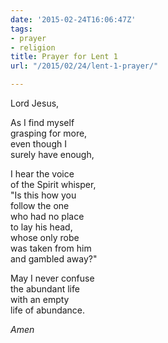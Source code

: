 ```yaml
---
date: '2015-02-24T16:06:47Z'
tags:
- prayer
- religion
title: Prayer for Lent 1
url: "/2015/02/24/lent-1-prayer/"

---
```

Lord Jesus,  

As I find myself  
grasping for more,  
even though I  
surely have enough,

I hear the voice  
of the Spirit whisper,  
"Is this how you  
follow the one  
who had no place  
to lay his head,  
whose only robe  
was taken from him  
and gambled away?"

May I never confuse  
the abundant life  
with an empty  
life of abundance.

*Amen*
